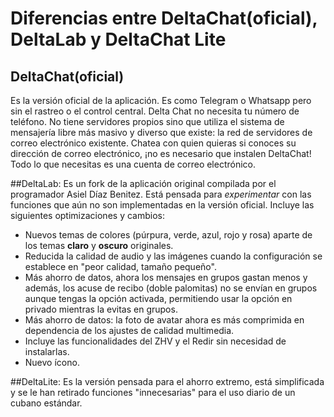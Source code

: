 # Diferencias entre DeltaChat(oficial), DeltaLab y DeltaChat Lite

## DeltaChat(oficial)
Es la versión oficial de la aplicación. Es como Telegram o Whatsapp pero sin el rastreo o el control central. Delta Chat no necesita tu número de teléfono.
No tiene servidores propios sino que utiliza el sistema de mensajería libre más masivo y diverso que existe: la red de servidores de correo electrónico existente. Chatea con quien quieras si conoces su dirección de correo electrónico, ¡no es necesario que instalen DeltaChat! Todo lo que necesitas es una cuenta de correo electrónico.

##DeltaLab:
Es un fork de la aplicación original compilada por el programador Asiel Díaz Benitez. Está pensada para *experimentar* con las funciones que aún no son implementadas en la versión oficial. Incluye las siguientes optimizaciones y cambios:

- Nuevos temas de colores (púrpura, verde, azul, rojo y rosa) aparte de los temas **claro**
 y **oscuro** originales.
- Reducida la calidad de audio y las imágenes cuando la configuración se establece en "peor calidad, tamaño pequeño".
- Más ahorro de datos, ahora los mensajes en grupos gastan menos y además, los acuse de recibo (doble palomitas) no se envían en grupos aunque tengas la opción activada, permitiendo usar la opción en privado mientras la evitas en grupos.
- Más ahorro de datos: la foto de avatar ahora es más comprimida en dependencia de los ajustes de calidad multimedia.
- Incluye las funcionalidades del ZHV y el Redir sin necesidad de instalarlas.
- Nuevo ícono.

##DeltaLite:
Es la versión pensada para el ahorro extremo, está simplificada y se le han retirado funciones "innecesarias" para el uso diario de un cubano estándar.
